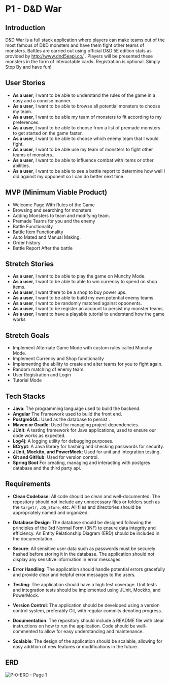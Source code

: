 # P1 - D&D War

## Introduction

D&D War is a full stack application where players can make teams out of the most famous of D&D monsters and have them fight other teams of monsters. Battles are carried out using official D&D 5E edition stats as provided by http://www.dnd5eapi.co/ . Players will be presented these monsters in the form of interactable cards. Registration is optional. Simply Stop By and have fun!

## User Stories

- **As a user**, I want to be able to understand the rules of the game in a easy and a concise manner.
- **As a user**, I want to be able to browse all potential monsters to choose my team.
- **As a user**, I want to be able my team of monsters to fit according to my preferences.
- **As a user**, I want to be able to choose from a list of premade monsters to get started on the game faster.
- **As a user**, I want to be able to choose which enemy team that I would fight.
- **As a user**, I want to be able use my team of monsters to fight other teams of monsters..
- **As a user**, I want to be able to influence combat with items or other abilities.
- **As a user**, I want to be able to see a battle report to determine how well I did against my opponent so I can do better next time.

## MVP (Minimum Viable Product)

- Welcome Page With Rules of the Game
- Browsing and searching for monsters
- Adding Monsters to team and modifying team. 
- Premade Teams for you and the enemy
- Battle Functionality
- Battle Item Functionality
- Auto Mated and Manual Making.
- Order history
- Battle Report After the battle

## Stretch Stories 

- **As a user**, I want to be able to play the game on Munchy Mode.
- **As a user**, I want to be able to able to win currency to spend on shop items.
- **As a user**, I want there to be a shop to buy power ups.
- **As a user**, I want to be able to build my own potential enemy teams.
- **As a user**, I want to be randomly matched against opponents.
- **As a user**, I want to be register an account to persist my monster teams.
- **As a user**, I want to have a playable tutorial to understand how the game works

## Stretch Goals

- Implement Alternate Game Mode with custom rules called Munchy Mode.
- Implement Currency and Shop functionality 
- Implementing the ability to create and alter teams for you to fight again.
- Random matching of enemy team.
- User Registration and Login
- Tutorial Mode

## Tech Stacks

- **Java**: The programming language used to build the backend.
- **Angular** The Framework used to build the front end.
- **PostgreSQL**: Used as the database to persist .
- **Maven or Gradle**: Used for managing project dependencies.
- **JUnit**: A testing framework for Java applications, used to ensure our code works as expected.
- **Log4j**: A logging utility for debugging purposes.
- **BCrypt**: A Java library for hashing and checking passwords for security.
- **JUnit, Mockito, and PowerMock**: Used for unit and integration testing.
- **Git and GitHub**: Used for version control.
- **Spring Boot** For creating, managing and interacting with postgres database and the third party api.

## Requirements

- **Clean Codebase**: All code should be clean and well-documented. The repository should not include any unnecessary files or folders such as the `target/`, `.DS_Store`, etc. All files and directories should be appropriately named and organized.

- **Database Design**: The database should be designed following the principles of the 3rd Normal Form (3NF) to ensure data integrity and efficiency. An Entity Relationship Diagram (ERD) should be included in the documentation.

- **Secure**: All sensitive user data such as passwords must be securely hashed before storing it in the database. The application should not display any sensitive information in error messages.

- **Error Handling**: The application should handle potential errors gracefully and provide clear and helpful error messages to the users.

- **Testing**: The application should have a high test coverage. Unit tests and integration tests should be implemented using JUnit, Mockito, and PowerMock.

- **Version Control**: The application should be developed using a version control system, preferably Git, with regular commits denoting progress.

- **Documentation**: The repository should include a README file with clear instructions on how to run the application. Code should be well-commented to allow for easy understanding and maintenance.

- **Scalable**: The design of the application should be scalable, allowing for easy addition of new features or modifications in the future.

## ERD 
![P-0-ERD - Page 1](https://github.com/052223-java-angular/Soudry-P1-Backend/assets/55551370/3cc682bf-073e-4094-aec9-075418679381)


